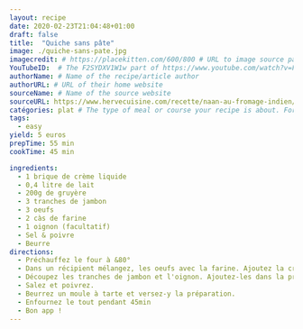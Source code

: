 ```yaml
---
layout: recipe
date: 2020-02-23T21:04:48+01:00
draft: false    
title:  "Quiche sans pâte"
image: ./quiche-sans-pate.jpg 
imagecredit: # https://placekitten.com/600/800 # URL to image source page, website, or creator
YouTubeID:  # The F2SYDXV1W1w part of https://www.youtube.com/watch?v=F2SYDXV1W1w
authorName: # Name of the recipe/article author
authorURL: # URL of their home website
sourceName: # Name of the source website
sourceURL: https://www.hervecuisine.com/recette/naan-au-fromage-indien/
catégories: plat # The type of meal or course your recipe is about. For example: "dinner", "entree", or "dessert".
tags:
  - easy
yield: 5 euros
prepTime: 55 min
cookTime: 45 min

ingredients:
  - 1 brique de crème liquide
  - 0,4 litre de lait
  - 200g de gruyère
  - 3 tranches de jambon
  - 3 oeufs
  - 2 càs de farine
  - 1 oignon (facultatif)
  - Sel & poivre
  - Beurre
directions:
  - Préchauffez le four à &80°
  - Dans un récipient mélangez, les oeufs avec la farine. Ajoutez la crème liquide et le lait. 
  - Découpez les tranches de jambon et l'oignon. Ajoutez-les dans la prépartation avec le gruyère. 
  - Salez et poivrez. 
  - Beurrez un moule à tarte et versez-y la préparation. 
  - Enfournez le tout pendant 45min
  - Bon app ! 
---
```

